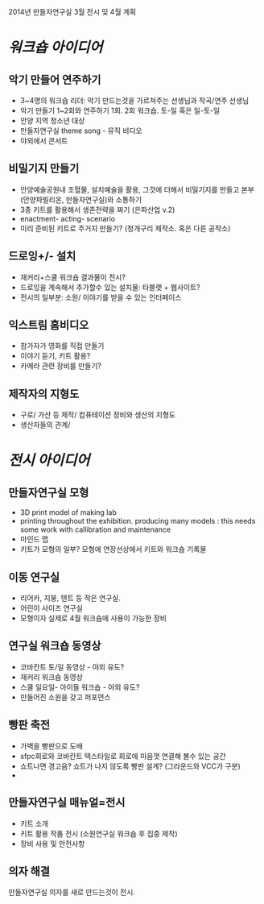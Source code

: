 2014년 만들자연구실 3월 전시 및 4월 계획 

*워크숍 아이디어* 
===

악기 만들어 연주하기 
---

* 3~4명의 워크숍 리더: 악기 만드는것을 가르쳐주는 선생님과 작곡/연주 선생님
* 악기 만들기 1~2회와 연주하기 1회. 2회 워크숍. 토-일 혹은 일-토-일
* 안양 지역 청소년 대상 
* 만들자연구실 theme song - 뮤직 비디오 
* 야외에서 콘서트 

비밀기지 만들기   
---
* 안양예술공원내 조혈물, 설치예술을 활용, 그것에 더해서 비밀기지를 만들고 본부(안양파빌리온, 만들자연구실)와 소통하기
* 3종 키트를 활용해서 생존전략을 짜기 (은파산업 v.2)
* enactment- acting- scenario
* 미리 준비된 키트로 주거지 만들기? (청개구리 제작소. 혹은 다른 공작소) 


드로잉+/- 설치
---
* 재커리+스쿨 워크숍 결과물이 전시? 
* 드로잉을 계속해서 추가할수 있는 설치물: 타블랫 + 웹사이트? 
* 전시의 일부분: 소원/ 이야기를 받을 수 있는 인터페이스



익스트림 홈비디오 
---
* 참가자가 영화를 직접 만들기 
* 이야기 듣기, 키트 활용? 
* 카메라 관련 장비를 만들기? 
 
제작자의 지형도 
---
* 구로/ 가산 등 제작/ 컴퓨테이션 장비와 생산의 지형도 
* 생산자들의 관계/  

*전시 아이디어*
===

만들자연구실 모형
---
* 3D print model of making lab 
* printing throughout the exhibition. producing many models : this needs some work with callibration and maintenance 
* 마인드 맵 
* 키트가 모형의 일부? 모형에 연장선상에서 키트와 워크숍 기록물 

이동 연구실
---
* 리어카, 지붕, 텐트 등 작은 연구실.
* 어린이 사이즈 연구실
* 모형이자 실제로 4월 워크숍에 사용이 가능한 장비 
 
연구실 워크숍 동영상
---
* 코바칸트 토/일 동영상 - 야외 유도? 
* 재커리 워크숍 동영상
* 스쿨 일요일- 아이들 워크숍 - 야외 유도?
* 만들어진 소원을 갖고 퍼포먼스

빵판 축전
---
* 가벽을 빵판으로 도배 
* sfpc회로와 코바칸트 텍스타일로 회로에 마음껏 연결해 볼수 있는 공간
* 쇼트나면 경고음? 쇼트가 나지 않도록 빵판 설계? (그라운드와 VCC가 구분) 
* 
 

만들자연구실 매뉴얼=전시
---
* 키트 소개
* 키트 활용 작품 전시 (소원연구실 워크숍 후 집중 제작)
* 장비 사용 및 안전사항 


의자 해결
---
만들자연구실 의자를 새로 만드는것이 전시.  
 
